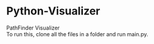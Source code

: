 # Python-Visualizer
PathFinder Visualizer
</br>
To run this, clone all the files in a folder and run main.py.

